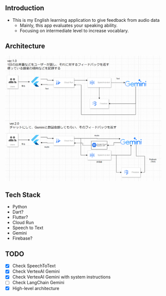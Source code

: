 ## Introduction

- This is my English learning application to give feedback from audio data
  - Mainly, this app evaluates your speaking ability.
  - Focusing on intermediate level to increase vocablary.

## Architecture

![Architecture](data/architecture.png)

## Tech Stack

- Python
- Dart?
- Flutter?
- Cloud Run
- Speech to Text
- Gemini
- Firebase?

## TODO

- [x] Check SpeechToText
- [x] Check VertexAI Gemini
- [x] Check VertexAI Gemini with system instructions
- [ ] Check LangChain Gemini
- [x] High-level architecture
